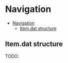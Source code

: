 # Navigation

- [Navigation](#navigation)
  - [Item.dat structure](#itemdat-structure)

## Item.dat structure

TODO:
